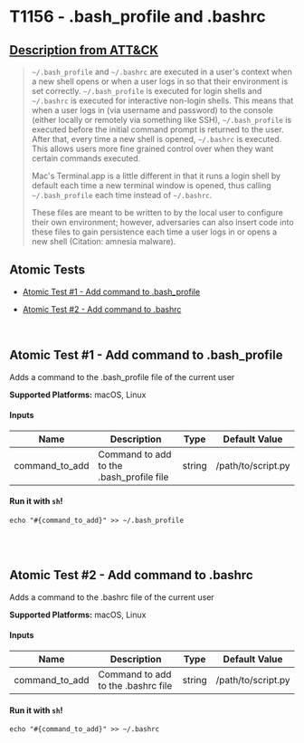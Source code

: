 # T1156 - .bash_profile and .bashrc
## [Description from ATT&CK](https://attack.mitre.org/wiki/Technique/T1156)
<blockquote><code>~/.bash_profile</code> and <code>~/.bashrc</code> are executed in a user's context when a new shell opens or when a user logs in so that their environment is set correctly. <code>~/.bash_profile</code> is executed for login shells and <code>~/.bashrc</code> is executed for interactive non-login shells. This means that when a user logs in (via username and password) to the console (either locally or remotely via something like SSH), <code>~/.bash_profile</code> is executed before the initial command prompt is returned to the user. After that, every time a new shell is opened, <code>~/.bashrc</code> is executed. This allows users more fine grained control over when they want certain commands executed.

Mac's Terminal.app is a little different in that it runs a login shell by default each time a new terminal window is opened, thus calling <code>~/.bash_profile</code> each time instead of <code>~/.bashrc</code>.

These files are meant to be written to by the local user to configure their own environment; however, adversaries can also insert code into these files to gain persistence each time a user logs in or opens a new shell  (Citation: amnesia malware).</blockquote>

## Atomic Tests

- [Atomic Test #1 - Add command to .bash_profile](#atomic-test-1---add-command-to-bash_profile)

- [Atomic Test #2 - Add command to .bashrc](#atomic-test-2---add-command-to-bashrc)


<br/>

## Atomic Test #1 - Add command to .bash_profile
Adds a command to the .bash_profile file of the current user

**Supported Platforms:** macOS, Linux


#### Inputs
| Name | Description | Type | Default Value | 
|------|-------------|------|---------------|
| command_to_add | Command to add to the .bash_profile file | string | /path/to/script.py|

#### Run it with `sh`! 
```
echo "#{command_to_add}" >> ~/.bash_profile
```



<br/>
<br/>

## Atomic Test #2 - Add command to .bashrc
Adds a command to the .bashrc file of the current user

**Supported Platforms:** macOS, Linux


#### Inputs
| Name | Description | Type | Default Value | 
|------|-------------|------|---------------|
| command_to_add | Command to add to the .bashrc file | string | /path/to/script.py|

#### Run it with `sh`! 
```
echo "#{command_to_add}" >> ~/.bashrc
```



<br/>

